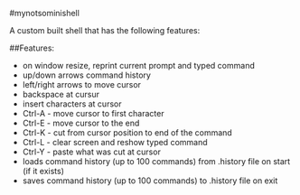 #mynotsominishell

A custom built shell that has the following features:

##Features:
- on window resize, reprint current prompt and typed command
- up/down arrows command history
- left/right arrows to move cursor
- backspace at cursur
- insert characters at cursor
- Ctrl-A - move cursor to first character
- Ctrl-E - move cursor to the end
- Ctrl-K - cut from cursor position to end of the command
- Ctrl-L - clear screen and reshow typed command
- Ctrl-Y - paste what was cut at cursor
- loads command history (up to 100 commands) from .history file on start (if it exists)
- saves command history (up to 100 commands) to .history file on exit
